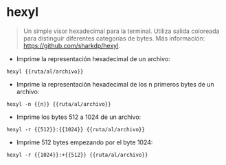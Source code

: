 # hexyl

> Un simple visor hexadecimal para la terminal. Utiliza salida coloreada para distinguir diferentes categorías de bytes.
> Más información: <https://github.com/sharkdp/hexyl>.

- Imprime la representación hexadecimal de un archivo:

`hexyl {{ruta/al/archivo}}`

- Imprime la representación hexadecimal de los n primeros bytes de un archivo:

`hexyl -n {{n}} {{ruta/al/archivo}}`

- Imprime los bytes 512 a 1024 de un archivo:

`hexyl -r {{512}}:{{1024}} {{ruta/al/archivo}}`

- Imprime 512 bytes empezando por el byte 1024:

`hexyl -r {{1024}}:+{{512}} {{ruta/al/archivo}}`
